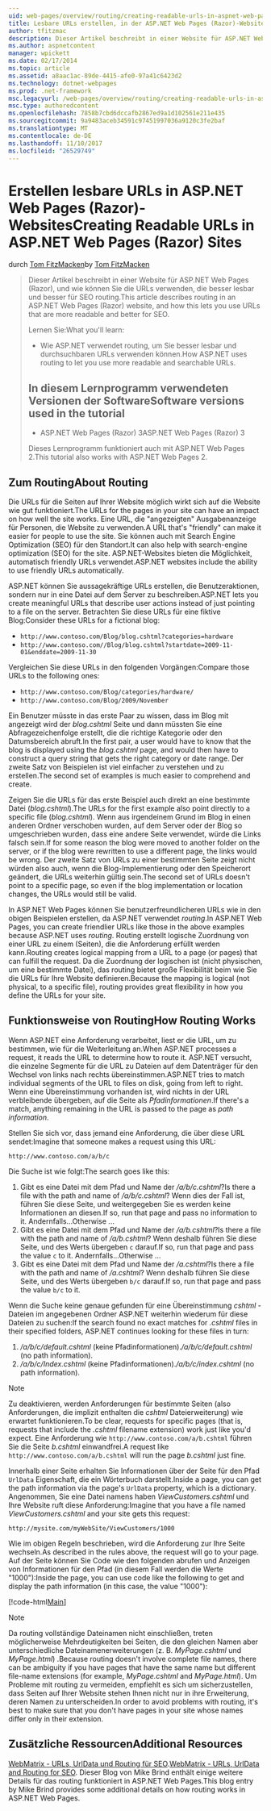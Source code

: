 ```yaml
---
uid: web-pages/overview/routing/creating-readable-urls-in-aspnet-web-pages-sites
title: Lesbare URLs erstellen, in der ASP.NET Web Pages (Razor)-Websites | Microsoft Docs
author: tfitzmac
description: Dieser Artikel beschreibt in einer Website für ASP.NET Web Pages (Razor), und wie können Sie die URLs verwenden, die besser lesbar und besser für SEO routing. Was sind Sie in der...
ms.author: aspnetcontent
manager: wpickett
ms.date: 02/17/2014
ms.topic: article
ms.assetid: a8aac1ac-89de-4415-afe0-97a41c6423d2
ms.technology: dotnet-webpages
ms.prod: .net-framework
msc.legacyurl: /web-pages/overview/routing/creating-readable-urls-in-aspnet-web-pages-sites
msc.type: authoredcontent
ms.openlocfilehash: 7858b7cbd6dccafb2867ed9a1d102561e211e435
ms.sourcegitcommit: 9a9483aceb34591c97451997036a9120c3fe2baf
ms.translationtype: MT
ms.contentlocale: de-DE
ms.lasthandoff: 11/10/2017
ms.locfileid: "26529749"
---
```

<a name="creating-readable-urls-in-aspnet-web-pages-razor-sites"></a><span data-ttu-id="2fa85-104">Erstellen lesbare URLs in ASP.NET Web Pages (Razor)-Websites</span><span class="sxs-lookup"><span data-stu-id="2fa85-104">Creating Readable URLs in ASP.NET Web Pages (Razor) Sites</span></span>
====================
<span data-ttu-id="2fa85-105">durch [Tom FitzMacken](https://github.com/tfitzmac)</span><span class="sxs-lookup"><span data-stu-id="2fa85-105">by [Tom FitzMacken](https://github.com/tfitzmac)</span></span>

> <span data-ttu-id="2fa85-106">Dieser Artikel beschreibt in einer Website für ASP.NET Web Pages (Razor), und wie können Sie die URLs verwenden, die besser lesbar und besser für SEO routing.</span><span class="sxs-lookup"><span data-stu-id="2fa85-106">This article describes routing in an ASP.NET Web Pages (Razor) website, and how this lets you use URLs that are more readable and better for SEO.</span></span>
> 
> <span data-ttu-id="2fa85-107">Lernen Sie:</span><span class="sxs-lookup"><span data-stu-id="2fa85-107">What you'll learn:</span></span>
> 
> - <span data-ttu-id="2fa85-108">Wie ASP.NET verwendet routing, um Sie besser lesbar und durchsuchbaren URLs verwenden können.</span><span class="sxs-lookup"><span data-stu-id="2fa85-108">How ASP.NET uses routing to let you use more readable and searchable URLs.</span></span>
>   
> 
> ## <a name="software-versions-used-in-the-tutorial"></a><span data-ttu-id="2fa85-109">In diesem Lernprogramm verwendeten Versionen der Software</span><span class="sxs-lookup"><span data-stu-id="2fa85-109">Software versions used in the tutorial</span></span>
> 
> 
> - <span data-ttu-id="2fa85-110">ASP.NET Web Pages (Razor) 3</span><span class="sxs-lookup"><span data-stu-id="2fa85-110">ASP.NET Web Pages (Razor) 3</span></span>
>   
> 
> <span data-ttu-id="2fa85-111">Dieses Lernprogramm funktioniert auch mit ASP.NET Web Pages 2.</span><span class="sxs-lookup"><span data-stu-id="2fa85-111">This tutorial also works with ASP.NET Web Pages 2.</span></span>


## <a name="about-routing"></a><span data-ttu-id="2fa85-112">Zum Routing</span><span class="sxs-lookup"><span data-stu-id="2fa85-112">About Routing</span></span>

<span data-ttu-id="2fa85-113">Die URLs für die Seiten auf Ihrer Website möglich wirkt sich auf die Website wie gut funktioniert.</span><span class="sxs-lookup"><span data-stu-id="2fa85-113">The URLs for the pages in your site can have an impact on how well the site works.</span></span> <span data-ttu-id="2fa85-114">Eine URL, die &quot;angezeigten&quot; Ausgabenanzeige für Personen, die Website zu verwenden.</span><span class="sxs-lookup"><span data-stu-id="2fa85-114">A URL that's &quot;friendly&quot; can make it easier for people to use the site.</span></span> <span data-ttu-id="2fa85-115">Sie können auch mit Search Engine Optimization (SEO) für den Standort.</span><span class="sxs-lookup"><span data-stu-id="2fa85-115">It can also help with search-engine optimization (SEO) for the site.</span></span> <span data-ttu-id="2fa85-116">ASP.NET-Websites bieten die Möglichkeit, automatisch friendly URLs verwendet.</span><span class="sxs-lookup"><span data-stu-id="2fa85-116">ASP.NET websites include the ability to use friendly URLs automatically.</span></span>

<span data-ttu-id="2fa85-117">ASP.NET können Sie aussagekräftige URLs erstellen, die Benutzeraktionen, sondern nur in eine Datei auf dem Server zu beschreiben.</span><span class="sxs-lookup"><span data-stu-id="2fa85-117">ASP.NET lets you create meaningful URLs that describe user actions instead of just pointing to a file on the server.</span></span> <span data-ttu-id="2fa85-118">Betrachten Sie diese URLs für eine fiktive Blog:</span><span class="sxs-lookup"><span data-stu-id="2fa85-118">Consider these URLs for a fictional blog:</span></span>

- `http://www.contoso.com/Blog/blog.cshtml?categories=hardware`
- `http://www.contoso.com//Blog/blog.cshtml?startdate=2009-11-01&enddate=2009-11-30`

<span data-ttu-id="2fa85-119">Vergleichen Sie diese URLs in den folgenden Vorgängen:</span><span class="sxs-lookup"><span data-stu-id="2fa85-119">Compare those URLs to the following ones:</span></span>

- `http://www.contoso.com/Blog/categories/hardware/`
- `http://www.contoso.com/Blog/2009/November`

<span data-ttu-id="2fa85-120">Ein Benutzer müsste in das erste Paar zu wissen, dass im Blog mit angezeigt wird der *blog.cshtml* Seite und dann müssten Sie eine Abfragezeichenfolge erstellt, die die richtige Kategorie oder den Datumsbereich abruft.</span><span class="sxs-lookup"><span data-stu-id="2fa85-120">In the first pair, a user would have to know that the blog is displayed using the *blog.cshtml* page, and would then have to construct a query string that gets the right category or date range.</span></span> <span data-ttu-id="2fa85-121">Der zweite Satz von Beispielen ist viel einfacher zu verstehen und zu erstellen.</span><span class="sxs-lookup"><span data-stu-id="2fa85-121">The second set of examples is much easier to comprehend and create.</span></span>

<span data-ttu-id="2fa85-122">Zeigen Sie die URLs für das erste Beispiel auch direkt an eine bestimmte Datei (*blog.cshtml*).</span><span class="sxs-lookup"><span data-stu-id="2fa85-122">The URLs for the first example also point directly to a specific file (*blog.cshtml*).</span></span> <span data-ttu-id="2fa85-123">Wenn aus irgendeinem Grund im Blog in einen anderen Ordner verschoben wurden, auf dem Server oder der Blog so umgeschrieben wurden, dass eine andere Seite verwendet, würde die Links falsch sein.</span><span class="sxs-lookup"><span data-stu-id="2fa85-123">If for some reason the blog were moved to another folder on the server, or if the blog were rewritten to use a different page, the links would be wrong.</span></span> <span data-ttu-id="2fa85-124">Der zweite Satz von URLs zu einer bestimmten Seite zeigt nicht würden also auch, wenn die Blog-Implementierung oder den Speicherort geändert, die URLs weiterhin gültig sein.</span><span class="sxs-lookup"><span data-stu-id="2fa85-124">The second set of URLs doesn't point to a specific page, so even if the blog implementation or location changes, the URLs would still be valid.</span></span>

<span data-ttu-id="2fa85-125">In ASP.NET Web Pages können Sie benutzerfreundlicheren URLs wie in den obigen Beispielen erstellen, da ASP.NET verwendet *routing*.</span><span class="sxs-lookup"><span data-stu-id="2fa85-125">In ASP.NET Web Pages, you can create friendlier URLs like those in the above examples because ASP.NET uses *routing*.</span></span> <span data-ttu-id="2fa85-126">Routing erstellt logische Zuordnung von einer URL zu einem (Seiten), die die Anforderung erfüllt werden kann.</span><span class="sxs-lookup"><span data-stu-id="2fa85-126">Routing creates logical mapping from a URL to a page (or pages) that can fulfill the request.</span></span> <span data-ttu-id="2fa85-127">Da die Zuordnung der logischen ist (nicht physischen, um eine bestimmte Datei), das routing bietet große Flexibilität beim wie Sie die URLs für Ihre Website definieren.</span><span class="sxs-lookup"><span data-stu-id="2fa85-127">Because the mapping is logical (not physical, to a specific file), routing provides great flexibility in how you define the URLs for your site.</span></span>

## <a name="how-routing-works"></a><span data-ttu-id="2fa85-128">Funktionsweise von Routing</span><span class="sxs-lookup"><span data-stu-id="2fa85-128">How Routing Works</span></span>

<span data-ttu-id="2fa85-129">Wenn ASP.NET eine Anforderung verarbeitet, liest er die URL, um zu bestimmen, wie für die Weiterleitung an.</span><span class="sxs-lookup"><span data-stu-id="2fa85-129">When ASP.NET processes a request, it reads the URL to determine how to route it.</span></span> <span data-ttu-id="2fa85-130">ASP.NET versucht, die einzelne Segmente für die URL zu Dateien auf dem Datenträger für den Wechsel von links nach rechts übereinstimmen.</span><span class="sxs-lookup"><span data-stu-id="2fa85-130">ASP.NET tries to match individual segments of the URL to files on disk, going from left to right.</span></span> <span data-ttu-id="2fa85-131">Wenn eine Übereinstimmung vorhanden ist, wird nichts in der URL verbleibende übergeben, auf die Seite als *Pfadinformationen*.</span><span class="sxs-lookup"><span data-stu-id="2fa85-131">If there's a match, anything remaining in the URL is passed to the page as *path information*.</span></span>

<span data-ttu-id="2fa85-132">Stellen Sie sich vor, dass jemand eine Anforderung, die über diese URL sendet:</span><span class="sxs-lookup"><span data-stu-id="2fa85-132">Imagine that someone makes a request using this URL:</span></span>

`http://www.contoso.com/a/b/c`

<span data-ttu-id="2fa85-133">Die Suche ist wie folgt:</span><span class="sxs-lookup"><span data-stu-id="2fa85-133">The search goes like this:</span></span>

1. <span data-ttu-id="2fa85-134">Gibt es eine Datei mit dem Pfad und Name der */a/b/c.cshtml*?</span><span class="sxs-lookup"><span data-stu-id="2fa85-134">Is there a file with the path and name of */a/b/c.cshtml*?</span></span> <span data-ttu-id="2fa85-135">Wenn dies der Fall ist, führen Sie diese Seite, und weitergegeben Sie es werden keine Informationen an diesen.</span><span class="sxs-lookup"><span data-stu-id="2fa85-135">If so, run that page and pass no information to it.</span></span> <span data-ttu-id="2fa85-136">Andernfalls...</span><span class="sxs-lookup"><span data-stu-id="2fa85-136">Otherwise ...</span></span>
2. <span data-ttu-id="2fa85-137">Gibt es eine Datei mit dem Pfad und Name der */a/b.cshtml*?</span><span class="sxs-lookup"><span data-stu-id="2fa85-137">Is there a file with the path and name of */a/b.cshtml*?</span></span> <span data-ttu-id="2fa85-138">Wenn deshalb führen Sie diese Seite, und des Werts übergeben `c` darauf.</span><span class="sxs-lookup"><span data-stu-id="2fa85-138">If so, run that page and pass the value `c` to it.</span></span> <span data-ttu-id="2fa85-139">Andernfalls...</span><span class="sxs-lookup"><span data-stu-id="2fa85-139">Otherwise …</span></span>
3. <span data-ttu-id="2fa85-140">Gibt es eine Datei mit dem Pfad und Name der */a.cshtml*?</span><span class="sxs-lookup"><span data-stu-id="2fa85-140">Is there a file with the path and name of */a.cshtml*?</span></span> <span data-ttu-id="2fa85-141">Wenn deshalb führen Sie diese Seite, und des Werts übergeben `b/c` darauf.</span><span class="sxs-lookup"><span data-stu-id="2fa85-141">If so, run that page and pass the value `b/c` to it.</span></span>

<span data-ttu-id="2fa85-142">Wenn die Suche keine genaue gefunden für eine Übereinstimmung *cshtml* -Dateien im angegebenen Ordner ASP.NET weiterhin wiederum für diese Dateien zu suchen:</span><span class="sxs-lookup"><span data-stu-id="2fa85-142">If the search found no exact matches for *.cshtml* files in their specified folders, ASP.NET continues looking for these files in turn:</span></span>

1. <span data-ttu-id="2fa85-143">*/a/b/c/default.cshtml* (keine Pfadinformationen).</span><span class="sxs-lookup"><span data-stu-id="2fa85-143">*/a/b/c/default.cshtml* (no path information).</span></span>
2. <span data-ttu-id="2fa85-144">*/a/b/c/Index.cshtml* (keine Pfadinformationen).</span><span class="sxs-lookup"><span data-stu-id="2fa85-144">*/a/b/c/index.cshtml* (no path information).</span></span>

> [!NOTE]
> <span data-ttu-id="2fa85-145">Zu deaktivieren, werden Anforderungen für bestimmte Seiten (also Anforderungen, die implizit enthalten die *cshtml* Dateierweiterung) wie erwartet funktionieren.</span><span class="sxs-lookup"><span data-stu-id="2fa85-145">To be clear, requests for specific pages (that is, requests that include the *.cshtml* filename extension) work just like you'd expect.</span></span> <span data-ttu-id="2fa85-146">Eine Anforderung wie `http://www.contoso.com/a/b.cshtml` führen Sie die Seite *b.cshtml* einwandfrei.</span><span class="sxs-lookup"><span data-stu-id="2fa85-146">A request like `http://www.contoso.com/a/b.cshtml` will run the page *b.cshtml* just fine.</span></span>


<span data-ttu-id="2fa85-147">Innerhalb einer Seite erhalten Sie Informationen über der Seite für den Pfad `UrlData` Eigenschaft, die ein Wörterbuch darstellt.</span><span class="sxs-lookup"><span data-stu-id="2fa85-147">Inside a page, you can get the path information via the page's `UrlData` property, which is a dictionary.</span></span> <span data-ttu-id="2fa85-148">Angenommen, Sie eine Datei namens haben *ViewCustomers.cshtml* und Ihre Website ruft diese Anforderung:</span><span class="sxs-lookup"><span data-stu-id="2fa85-148">Imagine that you have a file named *ViewCustomers.cshtml* and your site gets this request:</span></span>

`http://mysite.com/myWebSite/ViewCustomers/1000`

<span data-ttu-id="2fa85-149">Wie im obigen Regeln beschrieben, wird die Anforderung zur Ihre Seite wechseln.</span><span class="sxs-lookup"><span data-stu-id="2fa85-149">As described in the rules above, the request will go to your page.</span></span> <span data-ttu-id="2fa85-150">Auf der Seite können Sie Code wie den folgenden abrufen und Anzeigen von Informationen für den Pfad (in diesem Fall werden die Werte &quot;1000&quot;):</span><span class="sxs-lookup"><span data-stu-id="2fa85-150">Inside the page, you can use code like the following to get and display the path information (in this case, the value &quot;1000&quot;):</span></span>

[!code-html[Main](creating-readable-urls-in-aspnet-web-pages-sites/samples/sample1.html)]

> [!NOTE]
> <span data-ttu-id="2fa85-151">Da routing vollständige Dateinamen nicht einschließen, treten möglicherweise Mehrdeutigkeiten bei Seiten, die den gleichen Namen aber unterschiedliche Dateinamenerweiterungen (z. B. *MyPage.cshtml* und *MyPage.html*) .</span><span class="sxs-lookup"><span data-stu-id="2fa85-151">Because routing doesn't involve complete file names, there can be ambiguity if you have pages that have the same name but different file-name extensions (for example, *MyPage.cshtml* and *MyPage.html*).</span></span> <span data-ttu-id="2fa85-152">Um Probleme mit routing zu vermeiden, empfiehlt es sich um sicherzustellen, dass Seiten auf Ihrer Website stehen Ihnen nicht nur in ihre Erweiterung, deren Namen zu unterscheiden.</span><span class="sxs-lookup"><span data-stu-id="2fa85-152">In order to avoid problems with routing, it's best to make sure that you don't have pages in your site whose names differ only in their extension.</span></span>


<a id="Additional_Resources"></a>
## <a name="additional-resources"></a><span data-ttu-id="2fa85-153">Zusätzliche Ressourcen</span><span class="sxs-lookup"><span data-stu-id="2fa85-153">Additional Resources</span></span>

<span data-ttu-id="2fa85-154">[WebMatrix - URLs, UrlData und Routing für SEO](http://www.mikesdotnetting.com/Article/165/WebMatrix-URLs-UrlData-and-Routing-for-SEO).</span><span class="sxs-lookup"><span data-stu-id="2fa85-154">[WebMatrix - URLs, UrlData and Routing for SEO](http://www.mikesdotnetting.com/Article/165/WebMatrix-URLs-UrlData-and-Routing-for-SEO).</span></span> <span data-ttu-id="2fa85-155">Dieser Blog von Mike Brind enthält einige weitere Details für das routing funktioniert in ASP.NET Web Pages.</span><span class="sxs-lookup"><span data-stu-id="2fa85-155">This blog entry by Mike Brind provides some additional details on how routing works in ASP.NET Web Pages.</span></span>
